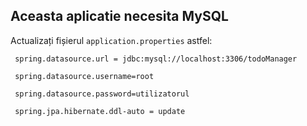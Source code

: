 ## Aceasta aplicatie necesita MySQL 

 Actualizați fișierul `application.properties` astfel:
 
     spring.datasource.url = jdbc:mysql://localhost:3306/todoManager
     
     spring.datasource.username=root
     
     spring.datasource.password=utilizatorul
     
     spring.jpa.hibernate.ddl-auto = update
